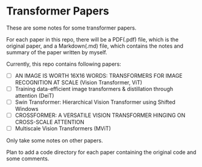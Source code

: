 # Transformer Papers

These are some notes for some transformer papers.

For each paper in this repo, there will be a PDF(.pdf) file, which is the original paper, and a Markdown(.md) file, which contains the notes and summary of the paper written by myself.

Currently, this repo contains following papers:

- [ ] AN IMAGE IS WORTH 16X16 WORDS: TRANSFORMERS FOR IMAGE RECOGNITION AT SCALE (Vision Transformer, ViT)
- [ ] Training data-efficient image transformers & distillation through attention (DeiT)
- [ ] Swin Transformer: Hierarchical Vision Transformer using Shifted Windows
- [ ] CROSSFORMER: A VERSATILE VISION TRANSFORMER HINGING ON CROSS-SCALE ATTENTION
- [ ] Multiscale Vision Transformers (MViT)

Only take some notes on other papers.

Plan to add a code directory for each paper containing the original code and some comments.